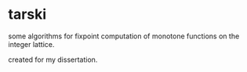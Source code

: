 # tarski

some algorithms for fixpoint computation of monotone functions on the integer lattice.

created for my dissertation.
